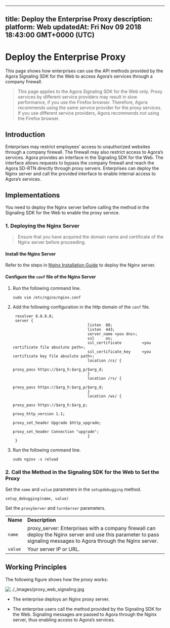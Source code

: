 
---
title: Deploy the Enterprise Proxy
description: 
platform: Web
updatedAt: Fri Nov 09 2018 18:43:00 GMT+0000 (UTC)
---
# Deploy the Enterprise Proxy
This page shows how enterprises can use the API methods provided by the Agora Signaling SDK for the Web to access Agora’s services through a company firewall.

> This page applies to the Agora Signaling SDK for the Web only. Proxy services by different service providers may result in slow performance, if you use the Firefox browser. Therefore, Agora recommends using the same service provider for the proxy services. If you use different service providers, Agora recommends not using the Firefox browser.

## Introduction

Enterprises may restrict employees’ access to unauthorized websites through a company firewall. The firewall may also restrict access to Agora’s services. Agora provides an interface in the Signaling SDK for the Web. The interface allows requests to bypass the company firewall and reach the Agora SD-RTN directly through proxy servers. Enterprises can deploy the Nginx server and call the provided interface to enable internal access to Agora’s services.

## Implementations

You need to deploy the Nginx server before calling the method in the Signaling SDK for the Web to enable the proxy service. 

### 1. Deploying the Nginx Server

> Ensure that you have acquired the domain name and certificate of the Nginx server before proceeding.

#### Install the Nginx Server

Refer to the steps in [Nginx Installation Guide](https://www.nginx.com/resources/wiki/start/topics/tutorials/install/) to deploy the Nginx server.

#### Configure the `conf` file of the Nginx Server

1.  Run the following command line.

	```
	sudo vim /etc/nginx/nginx.conf
	```

2.  Add the following configuration in the http domain of the `conf` file.

	```
	 resolver 8.8.8.8;
	 server {
									 listen  80;
									 listen  443;
									 server_name <you dns>;
									 ssl     on;
									 ssl_certificate         <you certificate file absolute path>;
									 ssl_certificate_key     <you certificate key file absolute path>;
									 location /cs/ {
																	 proxy_pass https://$arg_h:$arg_p/$arg_d;
									 }
									 location /rs/ {
																	 proxy_pass https://$arg_h:$arg_p/$arg_d;
									 }
									 location /ws/ {
																	 proxy_pass https://$arg_h:$arg_p;
																	 proxy_http_version 1.1;
																	 proxy_set_header Upgrade $http_upgrade;
																	 proxy_set_header Connection "upgrade";
									 }
	 }
	```


3.  Run the following command line.

	```
	sudo nginx -s reload
	```

### 2. Call the Method in the Signaling SDK for the Web to Set the Proxy

Set the `name` and `value` parameters in the `setupdebugging` method.

```
setup_debugging(name, value)
```

Set the `proxyServer` and `turnServer` parameters.

<table>
<colgroup>
<col/>
<col/>
</colgroup>
<tbody>
<tr><td><strong>Name</strong></td>
<td><strong>Description</strong></td>
</tr>
<tr><td><code>name</code></td>
<td>proxy_server: Enterprises with a company firewall can deploy the Nginx server and use this parameter to pass signaling messages to Agora through the Nginx server.</td>
</tr>
<tr><td><code>value</code></td>
<td>Your server IP or URL.</td>
</tr>
</tbody>
</table>


## Working Principles

The following figure shows how the proxy works:

<img alt="../_images/proxy_web_signaling.jpg" src="https://web-cdn.agora.io/docs-files/en/proxy_web_signaling.jpg" />


-   The enterprise deploys an Nginx proxy server.

-   The enterprise users call the method provided by the Signaling SDK for the Web. Signaling messages are passed to Agora through the Nginx server, thus enabling access to Agora’s services.

